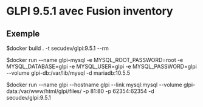 # GLPI 9.5.1 avec Fusion inventory

## Exemple

$docker build . -t secudev/glpi:9.5.1 --rm

$docker run --name glpi-mysql  -e MYSQL_ROOT_PASSWORD=root -e MYSQL_DATABASE=glpi -e MYSQL_USER=glpi -e MYSQL_PASSWORD=glpi --volume glpi-db:/var/lib/mysql  -d mariadb:10.5.5

$docker run --name glpi --hostname glpi --link mysql:mysql --volume glpi-data:/var/www/html/glpi/files/ -p 81:80 -p 62354:62354  -d secudev/glpi:9.5.1
